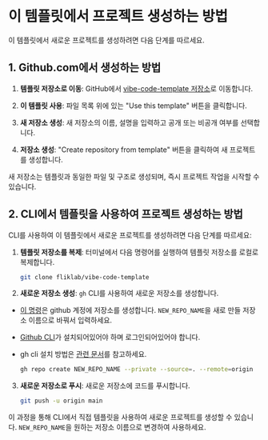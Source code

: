 # 이 템플릿에서 프로젝트 생성하는 방법

이 템플릿에서 새로운 프로젝트를 생성하려면 다음 단계를 따르세요.

## 1. Github.com에서 생성하는 방법

1. **템플릿 저장소로 이동**: GitHub에서 [vibe-code-template 저장소](https://github.com/fliklab/vibe-code-template)로 이동합니다.

2. **이 템플릿 사용**: 파일 목록 위에 있는 "Use this template" 버튼을 클릭합니다.

3. **새 저장소 생성**: 새 저장소의 이름, 설명을 입력하고 공개 또는 비공개 여부를 선택합니다.

4. **저장소 생성**: "Create repository from template" 버튼을 클릭하여 새 프로젝트를 생성합니다.

새 저장소는 템플릿과 동일한 파일 및 구조로 생성되며, 즉시 프로젝트 작업을 시작할 수 있습니다.

## 2. CLI에서 템플릿을 사용하여 프로젝트 생성하는 방법

CLI를 사용하여 이 템플릿에서 새로운 프로젝트를 생성하려면 다음 단계를 따르세요:

1. **템플릿 저장소를 복제**: 터미널에서 다음 명령어를 실행하여 템플릿 저장소를 로컬로 복제합니다.

   ```bash
   git clone fliklab/vibe-code-template
   ```

2. **새로운 저장소 생성**: `gh` CLI를 사용하여 새로운 저장소를 생성합니다.

- [이 명령](https://cli.github.com/manual/gh_repo_create)은 github 계정에 저장소를 생성합니다.
  `NEW_REPO_NAME`을 새로 만들 저장소 이름으로 바꿔서 입력하세요.

- [Github CLI](htpps://https://cli.github.com/manual/ "Github CLI")가 설치되어있어야 하며 로그인되어있어야 합니다.
- gh cli 설치 방법은 [관련 문서](https://github.com/cli/cli#installation)를 참고하세요.

  ```bash
  gh repo create NEW_REPO_NAME --private --source=. --remote=origin
  ```

3. **새로운 저장소로 푸시**: 새로운 저장소에 코드를 푸시합니다.
   ```bash
   git push -u origin main
   ```

이 과정을 통해 CLI에서 직접 템플릿을 사용하여 새로운 프로젝트를 생성할 수 있습니다. `NEW_REPO_NAME`을 원하는 저장소 이름으로 변경하여 사용하세요.

